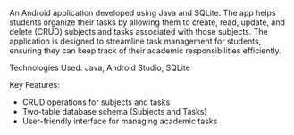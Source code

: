 An Android application developed using Java and SQLite. The app helps students organize their tasks by allowing them to create, read, update, and delete (CRUD) subjects and tasks associated with those subjects.
The application is designed to streamline task management for students, ensuring they can keep track of their academic responsibilities efficiently.

Technologies Used: Java, Android Studio, SQLite

Key Features:
 - CRUD operations for subjects and tasks
 - Two-table database schema (Subjects and Tasks)
 - User-friendly interface for managing academic tasks
